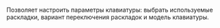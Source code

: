 Позволяет настроить параметры клавиатуры: выбрать используемые раскладки, вариант переключения раскладок и модель клавиатуры.
